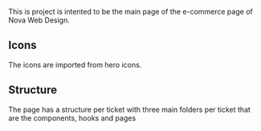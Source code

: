 This is project is intented to be the main page of the e-commerce page of Nova Web Design.

## Icons
The icons are imported from hero icons.

## Structure
The page has a structure per ticket with three main folders per ticket that are the components, hooks and pages